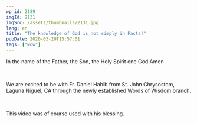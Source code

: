 ```yaml
---
wp_id: 2189
imgId: 2131
imgSrc: /assets/thumbnails/2131.jpg
lang: en
title: "The knowledge of God is not simply in Facts!"
pubDate: 2020-03-20T15:57:01
tags: ["wow"]
---
```


<!-- page: 6 -->

<p>In the name of the Father, the Son, the Holy Spirit one God Amen</p>
<p>&nbsp;</p>
<p>We are excited to be with Fr. Daniel Habib from St. John Chrysostom, Laguna Niguel, CA through the newly established Words of Wisdom branch.</p>
<p>&nbsp;</p>
<p>This video was of course used with his blessing.</p>

